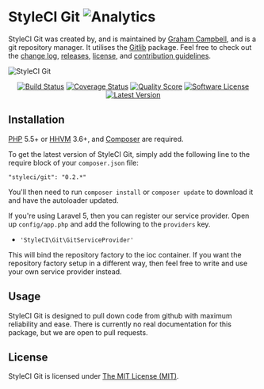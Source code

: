 # StyleCI Git ![Analytics](https://ga-beacon.appspot.com/UA-60053271-6/StyleCI/Git?pixel)


StyleCI Git was created by, and is maintained by [Graham Campbell](https://github.com/GrahamCampbell), and is a git repository manager. It utilises the [Gitlib](https://github.com/gitonomy/gitlib) package. Feel free to check out the [change log](CHANGELOG.md), [releases](https://github.com/StyleCI/Git/releases), [license](LICENSE), and [contribution guidelines](CONTRIBUTING.md).

![StyleCI Git](https://cloud.githubusercontent.com/assets/2829600/5893832/e1bf28de-a4ea-11e4-9bc3-4921419ef44b.png)

<p align="center">
<a href="https://travis-ci.org/StyleCI/Git"><img src="https://img.shields.io/travis/StyleCI/Git/master.svg?style=flat-square" alt="Build Status"></img></a>
<a href="https://scrutinizer-ci.com/g/StyleCI/Git/code-structure"><img src="https://img.shields.io/scrutinizer/coverage/g/StyleCI/Git.svg?style=flat-square" alt="Coverage Status"></img></a>
<a href="https://scrutinizer-ci.com/g/StyleCI/Git"><img src="https://img.shields.io/scrutinizer/g/StyleCI/Git.svg?style=flat-square" alt="Quality Score"></img></a>
<a href="LICENSE"><img src="https://img.shields.io/badge/license-MIT-brightgreen.svg?style=flat-square" alt="Software License"></img></a>
<a href="https://github.com/StyleCI/Git/releases"><img src="https://img.shields.io/github/release/StyleCI/Git.svg?style=flat-square" alt="Latest Version"></img></a>
</p>


## Installation

[PHP](https://php.net) 5.5+ or [HHVM](http://hhvm.com) 3.6+, and [Composer](https://getcomposer.org) are required.

To get the latest version of StyleCI Git, simply add the following line to the require block of your `composer.json` file:

```
"styleci/git": "0.2.*"
```

You'll then need to run `composer install` or `composer update` to download it and have the autoloader updated.

If you're using Laravel 5, then you can register our service provider. Open up `config/app.php` and add the following to the `providers` key.

* `'StyleCI\Git\GitServiceProvider'`

This will bind the repository factory to the ioc container. If you want the repository factory setup in a different way, then feel free to write and use your own service provider instead.


## Usage

StyleCI Git is designed to pull down code from github with maximum reliability and ease. There is currently no real documentation for this package, but we are open to pull requests.


## License

StyleCI Git is licensed under [The MIT License (MIT)](LICENSE).
